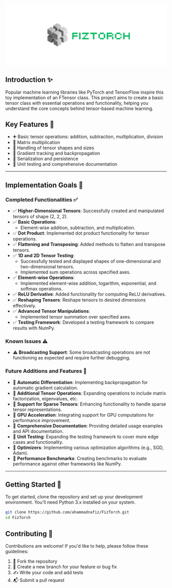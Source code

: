 ![Logo](assets/fiztorch.png)

## Introduction ✨
Popular machine learning libraries like PyTorch and TensorFlow inspire this toy implementation of an FTensor class. This project aims to create a basic tensor class with essential operations and functionality, helping you understand the core concepts behind tensor-based machine learning.

## Key Features 🔑
- ➕ Basic tensor operations: addition, subtraction, multiplication, division
- 🧮 Matrix multiplication
- 📏 Handling of tensor shapes and sizes
- 🔄 Gradient tracking and backpropagation
- 💾 Serialization and persistence
- 🧪 Unit testing and comprehensive documentation

---

## Implementation Goals 🎯

### Completed Functionalities ✅

- ✅ **Higher-Dimensional Tensors**: Successfully created and manipulated tensors of shape (2, 2, 2).
- ✅ **Basic Operations**:
  - Element-wise addition, subtraction, and multiplication.
- ✅ **Dot Product**: Implemented dot product functionality for tensor operations.
- ✅ **Flattening and Transposing**: Added methods to flatten and transpose tensors.
- ✅ **1D and 2D Tensor Testing**:
  - Successfully tested and displayed shapes of one-dimensional and two-dimensional tensors.
  - Implemented sum operations across specified axes.
- ✅ **Element-wise Operations**: 
  - Implemented element-wise addition, logarithm, exponential, and softmax operations.
- ✅ **ReLU Derivative**: Added functionality for computing ReLU derivatives.
- ✅ **Reshaping Tensors**: Reshape tensors to desired dimensions effectively.
- ✅ **Advanced Tensor Manipulations**:
  - Implemented tensor summation over specified axes.
- ✅ **Testing Framework**: Developed a testing framework to compare results with NumPy.

### Known Issues ⚠️

- ⚠️ **Broadcasting Support**: Some broadcasting operations are not functioning as expected and require further debugging.

### Future Additions and Features 🚀

- 🔲 **Automatic Differentiation**: Implementing backpropagation for automatic gradient calculation.
- 🔲 **Additional Tensor Operations**: Expanding operations to include matrix factorization, eigenvalues, etc.
- 🔲 **Support for Sparse Tensors**: Enhancing functionality to handle sparse tensor representations.
- 🔲 **GPU Acceleration**: Integrating support for GPU computations for performance improvement.
- 🔲 **Comprehensive Documentation**: Providing detailed usage examples and API documentation.
- 🔲 **Unit Testing**: Expanding the testing framework to cover more edge cases and functionality.
- 🔲 **Optimizers**: Implementing various optimization algorithms (e.g., SGD, Adam).
- 🔲 **Performance Benchmarks**: Creating benchmarks to evaluate performance against other frameworks like NumPy.

---

## Getting Started 🚀
To get started, clone the repository and set up your development environment. You'll need Python 3.x installed on your system.

```bash
git clone https://github.com/ahammadnafiz/FizTorch.git
cd FizTorch
```

## Contributing 🤝
Contributions are welcome! If you'd like to help, please follow these guidelines:

1. 🍴 Fork the repository
2. 🌿 Create a new branch for your feature or bug fix
3. ✍️ Write your code and add tests
4. 📬 Submit a pull request
